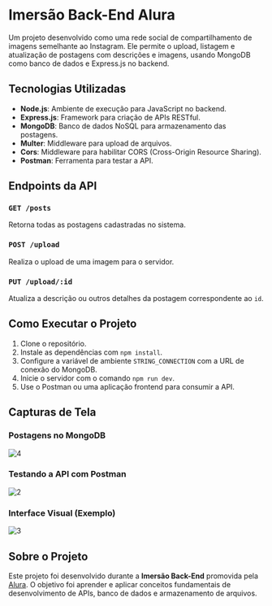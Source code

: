 # Imersão Back-End Alura

Um projeto desenvolvido como uma rede social de compartilhamento de imagens semelhante ao Instagram. Ele permite o upload, listagem e atualização de postagens com descrições e imagens, usando MongoDB como banco de dados e Express.js no backend.

## Tecnologias Utilizadas

- **Node.js**: Ambiente de execução para JavaScript no backend.
- **Express.js**: Framework para criação de APIs RESTful.
- **MongoDB**: Banco de dados NoSQL para armazenamento das postagens.
- **Multer**: Middleware para upload de arquivos.
- **Cors**: Middleware para habilitar CORS (Cross-Origin Resource Sharing).
- **Postman**: Ferramenta para testar a API.

## Endpoints da API

### `GET /posts`
Retorna todas as postagens cadastradas no sistema.

### `POST /upload`
Realiza o upload de uma imagem para o servidor.

### `PUT /upload/:id`
Atualiza a descrição ou outros detalhes da postagem correspondente ao `id`.

## Como Executar o Projeto

1. Clone o repositório.
2. Instale as dependências com `npm install`.
3. Configure a variável de ambiente `STRING_CONNECTION` com a URL de conexão do MongoDB.
4. Inicie o servidor com o comando `npm run dev`.
5. Use o Postman ou uma aplicação frontend para consumir a API.

## Capturas de Tela

### Postagens no MongoDB
![4](https://github.com/user-attachments/assets/49f24285-f471-44a9-9214-e03cc992bc4a)

### Testando a API com Postman
![2](https://github.com/user-attachments/assets/50921125-9bbf-4285-bccf-76ce66d5d5b1)

### Interface Visual (Exemplo)
![3](https://github.com/user-attachments/assets/5fc5e55b-1754-43fb-98a8-883ced0d7840)


## Sobre o Projeto

Este projeto foi desenvolvido durante a **Imersão Back-End** promovida pela [Alura](https://www.alura.com.br/). 
O objetivo foi aprender e aplicar conceitos fundamentais de desenvolvimento de APIs, banco de dados e armazenamento de arquivos.
